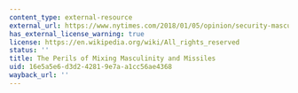 ```yaml
---
content_type: external-resource
external_url: https://www.nytimes.com/2018/01/05/opinion/security-masculinity-nuclear-weapons.html
has_external_license_warning: true
license: https://en.wikipedia.org/wiki/All_rights_reserved
status: ''
title: The Perils of Mixing Masculinity and Missiles
uid: 16e5a5e6-d3d2-4281-9e7a-a1cc56ae4368
wayback_url: ''
---
```

